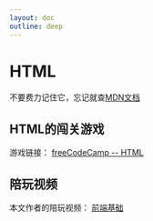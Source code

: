 ```yaml
---
layout: doc
outline: deep
---
```

# HTML

  不要费力记住它，忘记就查[MDN文档](https://developer.mozilla.org/zh-CN/)

## HTML的闯关游戏

  游戏链接：
  [freeCodeCamp -- HTML](https://www.freecodecamp.org/chinese/learn/2022/responsive-web-design/)

## 陪玩视频

  本文作者的陪玩视频：
  [前端基础](https://www.bilibili.com/video/BV1Fj411J7Bi?p=3)
